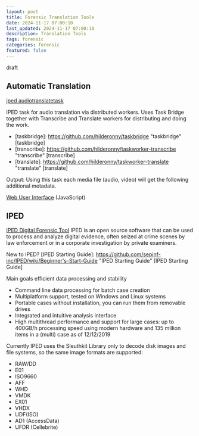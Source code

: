 ```yaml
---
layout: post
title: Forensic Translation Tools 
date: 2024-11-17 07:00:10
last_updated: 2024-11-17 07:00:10
description: Translation Tools
tags: forensic
categories: forensic
featured: false
---
```

draft

## Automatic Translation

[iped audiotranslatetask]: https://github.com/hilderonny/iped-audiotranslatetask "iped audiotranslatetask"
[iped audiotranslatetask]

IPED task for audio translation via distributed workers. 
Uses Task Bridge together with Transcribe and Translate workers for distributing and doing the work.
* [taskbridge]: https://github.com/hilderonny/taskbridge "taskbridge" [taskbridge]
* [transcribe]: https://github.com/hilderonny/taskworker-transcribe "transcribe" [transcribe]
* [translate]: https://github.com/hilderonny/taskworker-translate "translate" [translate]

Output: Using this task each media file (audio, video) will get the following additional metadata.

[Web User Interface]: https://github.com/hilderonny/taskbridge-webui?tab=readme-ov-file "Web User Interface"
[Web User Interface] (JavaScript)


## IPED
[IPED Digital Forensic Tool]: https://github.com/sepinf-inc/IPED "IPED Digital Forensic Tool"
[IPED Digital Forensic Tool]
IPED is an open source software that can be used to process and analyze digital evidence, 
often seized at crime scenes by law enforcement or in a corporate investigation by private examiners.

New to IPED?
[IPED Starting Guide]: https://github.com/sepinf-inc/IPED/wiki/Beginner's-Start-Guide "IPED Starting Guide"
[IPED Starting Guide]

Main goals efficient data processing and stability
* Command line data processing for batch case creation 
* Multiplatform support, tested on Windows and Linux systems 
* Portable cases without installation, you can run them from removable drives 
* Integrated and intuitive analysis interface 
* High multithread performance and support for large cases: up to 400GB/h processing speed using modern hardware and 135 million items in a (multi) case as of 12/12/2019

Currently IPED uses the Sleuthkit Library only to decode disk images and file systems, 
so the same image formats are supported: 
* RAW/DD
* E01
* ISO9660
* AFF
* WHD
* VMDK
* EX01
* VHDX
* UDF(ISO)
* AD1 (AccessData) 
* UFDR (Cellebrite)

